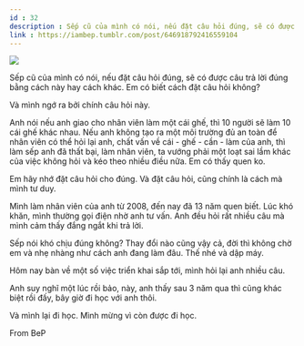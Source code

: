 ```yaml
---
id : 32
description : Sếp cũ của mình có nói, nếu đặt câu hỏi đúng, sẽ có được câu trả lời đúng bằng cách này hay cách khác. Em có biết cách đặt câu hỏi không?
link : https://iambep.tumblr.com/post/646918792416559104
---
```


![](https://64.media.tumblr.com/8d16158b404c1414e54caa05c6f52cf5/48ae4d14cc6c10a3-9b/s1280x1920/905ff0db10069e392daa0ec5779098392b88ffd3.png)

Sếp cũ của mình có nói, nếu đặt câu hỏi đúng, sẽ có được câu trả lời đúng
bằng cách này hay cách khác. Em có biết cách đặt câu hỏi không?

Và mình ngớ ra bởi chính câu hỏi này.

Anh nói nếu anh giao cho nhân viên làm một cái ghế, thì 10 người sẽ làm
10 cái ghế khác nhau. Nếu anh không tạo ra một môi trường đủ an toàn để
nhân viên có thể hỏi lại anh, chất vấn về cái - ghế - cần - làm của anh,
thì làm sếp anh đã thất bại, làm nhân viên, ta vướng phải một loạt sai lầm
khác của việc không hỏi và kéo theo nhiều điều nữa. Em có thấy quen ko.

Em hãy nhớ đặt câu hỏi cho đúng. Và đặt câu hỏi, cũng chính là cách mà mình
tư duy.

Mình làm nhân viên của anh từ 2008, đến nay đã 13 năm quen biết. Lúc khó
khăn, mình thường gọi điện nhờ anh tư vấn. Anh đều hỏi rất nhiều câu mà
mình cảm thấy đắng ngắt khi trả lời.

Sếp nói khó chịu đúng không? Thay đổi nào cũng vậy cả, đời thì không chờ
em và nhẹ nhàng như cách anh đang làm đâu. Thế nhé và dập máy.

Hôm nay bàn về một số việc triển khai sắp tới, mình hỏi lại anh nhiều câu.

Anh suy nghĩ một lúc rồi bảo, này, anh thấy sau 3 năm qua thì cũng khác
biệt rồi đấy, bây giờ đi học với anh thôi.

Và mình lại đi học. Mình mừng vì còn được đi học.

From BeP